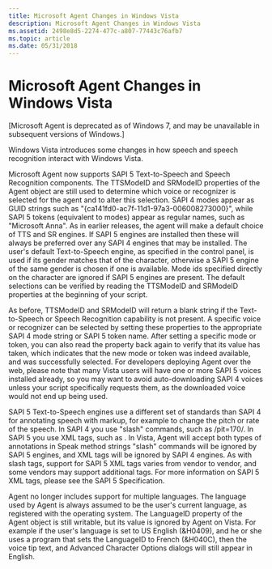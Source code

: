 ```yaml
---
title: Microsoft Agent Changes in Windows Vista
description: Microsoft Agent Changes in Windows Vista
ms.assetid: 2498e8d5-2274-477c-a807-77443c76afb7
ms.topic: article
ms.date: 05/31/2018
---
```


# Microsoft Agent Changes in Windows Vista

\[Microsoft Agent is deprecated as of Windows 7, and may be unavailable in subsequent versions of Windows.\]

Windows Vista introduces some changes in how speech and speech recognition interact with Windows Vista.

Microsoft Agent now supports SAPI 5 Text-to-Speech and Speech Recognition components. The TTSModeID and SRModeID properties of the Agent object are still used to determine which voice or recognizer is selected for the agent and to alter this selection. SAPI 4 modes appear as GUID strings such as "{ca141fd0-ac7f-11d1-97a3-006008273000}", while SAPI 5 tokens (equivalent to modes) appear as regular names, such as "Microsoft Anna". As in earlier releases, the agent will make a default choice of TTS and SR engines. If SAPI 5 engines are installed then these will always be preferred over any SAPI 4 engines that may be installed. The user's default Text-to-Speech engine, as specified in the control panel, is used if its gender matches that of the character, otherwise a SAPI 5 engine of the same gender is chosen if one is available. Mode ids specified directly on the character are ignored if SAPI 5 engines are present. The default selections can be verified by reading the TTSModeID and SRModeID properties at the beginning of your script.

As before, TTSModeID and SRModeID will return a blank string if the Text-to-Speech or Speech Recognition capability is not present. A specific voice or recognizer can be selected by setting these properties to the appropriate SAPI 4 mode string or SAPI 5 token name. After setting a specific mode or token, you can also read the property back again to verify that its value has taken, which indicates that the new mode or token was indeed available, and was successfully selected. For developers deploying Agent over the web, please note that many Vista users will have one or more SAPI 5 voices installed already, so you may want to avoid auto-downloading SAPI 4 voices unless your script specifically requests them, as the downloaded voice would not end up being used.

SAPI 5 Text-to-Speech engines use a different set of standards than SAPI 4 for annotating speech with markup, for example to change the pitch or rate of the speech. In SAPI 4 you use "slash" commands, such as /pit=170/. In SAPI 5 you use XML tags, such as <PITCH MIDDLE="5"/>. In Vista, Agent will accept both types of annotations in Speak method strings "slash" commands will be ignored by SAPI 5 engines, and XML tags will be ignored by SAPI 4 engines. As with slash tags, support for SAPI 5 XML tags varies from vendor to vendor, and some vendors may support additional tags. For more information on SAPI 5 XML tags, please see the SAPI 5 Specification.

Agent no longer includes support for multiple languages. The language used by Agent is always assumed to be the user's current language, as registered with the operating system. The LanguageID property of the Agent object is still writable, but its value is ignored by Agent on Vista. For example if the user's language is set to US English (&H0409), and he or she uses a program that sets the LanguageID to French (&H040C), then the voice tip text, and Advanced Character Options dialogs will still appear in English.

 

 





